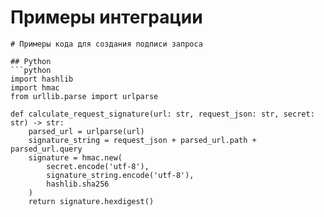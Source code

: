 # Примеры интеграции

````
# Примеры кода для создания подписи запроса

## Python
```python
import hashlib
import hmac
from urllib.parse import urlparse

def calculate_request_signature(url: str, request_json: str, secret: str) -> str:
    parsed_url = urlparse(url)
    signature_string = request_json + parsed_url.path + parsed_url.query
    signature = hmac.new(
        secret.encode('utf-8'), 
        signature_string.encode('utf-8'), 
        hashlib.sha256
    )
    return signature.hexdigest()
````
